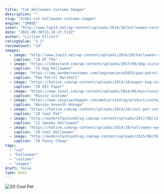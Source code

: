 ```yaml
---
title: "Cat Halloween Costume Images"
description: ""
slug: "42461-cat-halloween-costume-images"
engine: "IMAGE"
cover: "http://www.top13.net/wp-content/uploads/2016/10/halloween-costumes-kittens-16.jpg"
date: "2021-09-30T15:16:27.513Z"
author: "Lillian Elliott"
ratingValue: "2.2"
reviewCount: "24"
images:
  - image: "http://www.top13.net/wp-content/uploads/2016/10/halloween-costumes-kittens-16.jpg"
    caption: "18 Of The"
  - image: "https://ideastand.com/wp-content/uploads/2017/09/dog-costumes-for-kids/13-dog-halloween-costumes-kids-adults.jpg"
    caption: "15 Dog Halloween"
  - image: "https://img.wondercostumes.com/imgzoom/prod2015/paw-patrol-marshall-boy-costume.jpg"
    caption: "Paw Patrol Marshall"
  - image: "https://hative.com/wp-content/uploads/2014/10/paper-bag-costume-ideas/19-paper-bag-princess.jpg"
    caption: "20 DIY Paper"
  - image: "https://www.toxel.com/wp-content/uploads/2014/09/musclecostume02.jpg"
    caption: "Muscle Costume"
  - image: "https://www.cosplayshopper.com/media/catalog/product/cache/1/image/650x/d9e1aab3ff6d4b19f6110704db2ea214/C/O/COS-079_01_41_1.jpg"
    caption: "Naruto Seventh Hokage"
  - image: "https://hative.com/wp-content/uploads/2014/10/cool-pet-costumes/9-cool-pet-costumes.jpg"
    caption: "20 Cool Pet"
  - image: "http://modernfashionblog.com/wp-content/uploads/2017/08/12-Spooky-Halloween-Devil-Makeup-Ideas-For-Girls-Women-2017-7.jpg"
    caption: "12 Spooky Halloween"
  - image: "https://hative.com/wp-content/uploads/2014/10/halloween-eye-makeup/8-halloween-eye-makeup-ideas.jpg"
    caption: "20 Cool Halloween"
  - image: "http://modernfashionblog.com/wp-content/uploads/2015/08/20-Funny-Cheap-Easy-Homemade-Halloween-Costumes-Ideas-2015-16.jpg"
    caption: "20 Funny Cheap"
tags:
  - "cat"
  - "halloween"
  - "costume"
  - "images"
draft: false
type: post
---
```



![20 Cool Pet](https://hative.com/wp-content/uploads/2014/10/cool-pet-costumes/9-cool-pet-costumes.jpg "20 Cool Pet")


<!--inArticleAds-->

<!--galleryOne-->


<!--inArticleAds-->

<!--galleryTwo-->


<!--galleryThree-->


